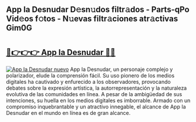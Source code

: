 ## App Ia Desnudar D𝚎sn𝚞dos filtr𝚊dos - Parts-qPo Vid𝚎os f𝚘tos - N𝚞evas filtr𝚊ciones atr𝚊ctivas Gim0G

# <h2><a href="http://mbdhrd5.tromn.icu/?c=App+Ia+Desnudar">🔗👉👉👉 App Ia Desnudar 🔗🔗</a></h2>

[![App Ia Desnudar nuevo](https://i.imgur.com/pEAQMta.gif)](http://mbdhrd5.tromn.icu/?c=App+Ia+Desnudar)
App Ia Desnudar, un personaje complejo y polarizador, elude la comprensión fácil. Su uso pionero de los medios digitales ha cautivado y enfurecido a los observadores, provocando debates sobre la expresión artística, la autorrepresentación y la naturaleza evolutiva de las comunidades en línea. A pesar de la ambigüedad de sus intenciones, su huella en los medios digitales es imborrable. Armado con un compromiso inquebrantable y un atractivo innegable, el alcance de App Ia Desnudar en el mundo en línea es de gran alcance.
